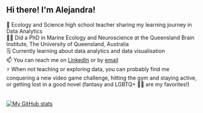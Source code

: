 ## Hi there! I'm Alejandra!

🌱 Ecology and Science high school teacher sharing my learning journey in Data Analytics<br/>
👩‍🎓 Did a PhD in Marine Ecology and Neuroscience at the Queensland Brain Institute, The University of Queensland, Australia<br/>
🗒️ Currently learning about data analytics and data visualisation<br/>
📫 You can reach me on <a href="https://www.linkedin.com/in/alejandra-lopez-galan/"> LinkedIn</a> or by <a href="mailto:lopez.galan.alejandra@gmail.com"> email</a> <br/>
⚡ When not teaching or exploring data, you can probably find me conquering a new video game challenge, hitting the gym and staying active, or getting lost in a good novel (fantasy and LGBTQ+ 🏳️‍🌈 are my favorites!) <br/>
<br/>
<br/>
[![My GitHub stats](https://github-readme-stats.vercel.app/api?username=alejandralopezgalan&theme=vision-friendly-dark&show_icons=true)](https://github.com/alejandralopezgalan/github-readme-stats)

